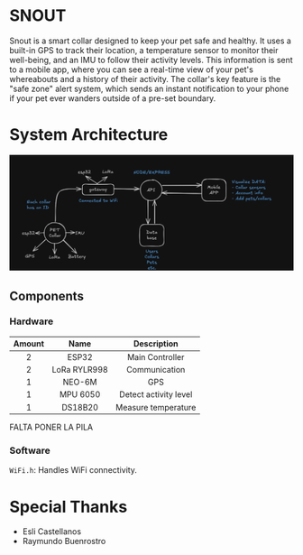 # SNOUT
Snout is a smart collar designed to keep your pet safe and healthy. It uses a built-in GPS to track their location, a temperature sensor to monitor their well-being, and an IMU to follow their activity levels. This information is sent to a mobile app, where you can see a real-time view of your pet's whereabouts and a history of their activity. The collar's key feature is the "safe zone" alert system, which sends an instant notification to your phone if your pet ever wanders outside of a pre-set boundary.

# System Architecture
![System Architecture](./images/system-architecture.jpg)


## Components

### Hardware

| **Amount** |   **Name**   |    **Description**    |
|:----------:|:------------:|:---------------------:|
|      2     |     ESP32    |    Main Controller    |
|      2     | LoRa RYLR998 |     Communication     |
|      1     |    NEO-6M    |          GPS          |
|      1     |   MPU 6050   | Detect activity level |
|      1     |    DS18B20   | Measure temperature   |

FALTA PONER LA PILA

### Software
`WiFi.h`: Handles WiFi connectivity.

# Special Thanks
- Esli Castellanos
- Raymundo Buenrostro
